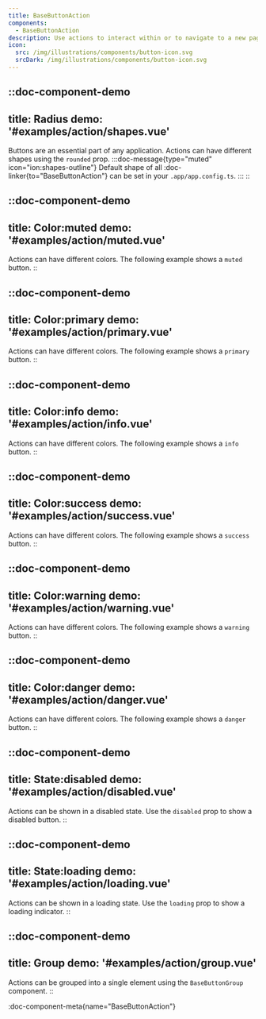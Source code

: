 ```yaml
---
title: BaseButtonAction
components:
  - BaseButtonAction
description: Use actions to interact within or to navigate to a new page. Explore the different button types and their variations.
icon:
  src: /img/illustrations/components/button-icon.svg
  srcDark: /img/illustrations/components/button-icon.svg
---
```


::doc-component-demo
---
title: Radius
demo: '#examples/action/shapes.vue'
---
Buttons are an essential part of any application. Actions can have different shapes using the `rounded` prop.
:::doc-message{type="muted" icon="ion:shapes-outline"}
Default shape of all :doc-linker{to="BaseButtonAction"} can be set in your `.app/app.config.ts`.
:::
::

::doc-component-demo
---
title: Color:muted
demo: '#examples/action/muted.vue'
---
Actions can have different colors. The following example shows a `muted` button.
::

::doc-component-demo
---
title: Color:primary
demo: '#examples/action/primary.vue'
---
Actions can have different colors. The following example shows a `primary` button.
::

::doc-component-demo
---
title: Color:info
demo: '#examples/action/info.vue'
---
Actions can have different colors. The following example shows a `info` button.
::

::doc-component-demo
---
title: Color:success
demo: '#examples/action/success.vue'
---
Actions can have different colors. The following example shows a `success` button.
::

::doc-component-demo
---
title: Color:warning
demo: '#examples/action/warning.vue'
---
Actions can have different colors. The following example shows a `warning` button.
::

::doc-component-demo
---
title: Color:danger
demo: '#examples/action/danger.vue'
---
Actions can have different colors. The following example shows a `danger` button.
::

::doc-component-demo
---
title: State:disabled
demo: '#examples/action/disabled.vue'
---
Actions can be shown in a disabled state. Use the `disabled` prop to show a disabled button.
::

::doc-component-demo
---
title: State:loading
demo: '#examples/action/loading.vue'
---
Actions can be shown in a loading state. Use the `loading` prop to show a loading indicator.
::

::doc-component-demo
---
title: Group
demo: '#examples/action/group.vue'
---
Actions can be grouped into a single element using the `BaseButtonGroup` component.
::

:doc-component-meta{name="BaseButtonAction"}